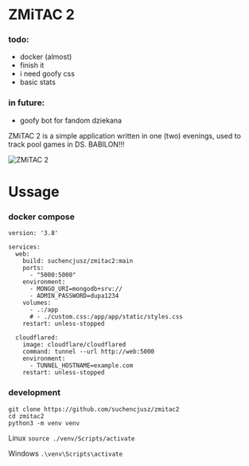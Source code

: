 # ZMiTAC 2

### todo:
- docker (almost)
- finish it
- i need goofy css
- basic stats

### in future:
- goofy bot for fandom dziekana

ZMiTAC 2 is a simple application written in one (two) evenings, used to track pool games in DS. BABILON!!!

![ZMiTAC 2](https://raw.githubusercontent.com/suchencjusz/zmitac2/refs/heads/main/image.png)

# Ussage

### docker compose

```
version: '3.8'

services:
  web:
    build: suchencjusz/zmitac2:main
    ports:
      - "5000:5000"
    environment:
      - MONGO_URI=mongodb+srv://
      - ADMIN_PASSWORD=dupa1234
    volumes:
      - .:/app
      # - ./custom.css:/app/app/static/styles.css
    restart: unless-stopped

  cloudflared:
    image: cloudflare/cloudflared
    command: tunnel --url http://web:5000
    environment:
      - TUNNEL_HOSTNAME=example.com
    restart: unless-stopped
```

### development

```
git clone https://github.com/suchencjusz/zmitac2
cd zmitac2
python3 -m venv venv
```

Linux
```source ./venv/Scripts/activate```

Windows
```.\venv\Scripts\activate```



